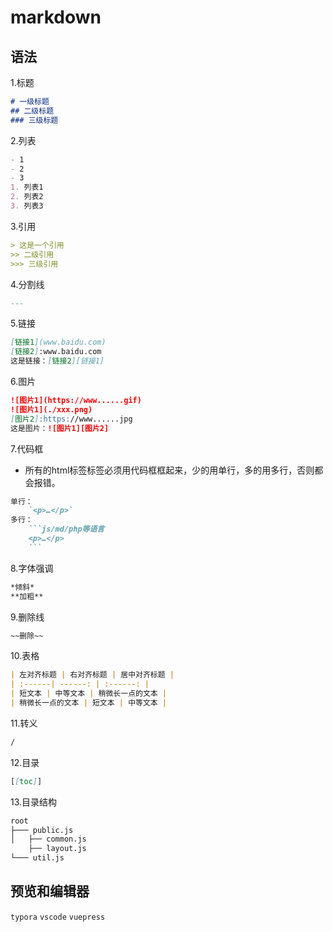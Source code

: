 # markdown

## 语法

 1.标题
```md
# 一级标题
## 二级标题
### 三级标题
```
2.列表
```md
- 1
- 2
- 3
1. 列表1
2. 列表2
3. 列表3
```
3.引用
```md
> 这是一个引用
>> 二级引用
>>> 三级引用
```
4.分割线
```md
---
```
5.链接
```md
[链接1](www.baidu.com)
[链接2]:www.baidu.com
这是链接：[链接2][链接1]
```
6.图片
```md
![图片1](https://www......gif)
![图片1](./xxx.png)
[图片2]:https://www......jpg
这是图片：![图片1][图片2]
```
7.代码框
- 所有的html标签标签必须用代码框框起来，少的用单行，多的用多行，否则都会报错。
```md
单行：
	`<p>…</p>`
多行：
	```js/md/php等语言
	<p>…</p>
	```
```
8.字体强调
```md
*倾斜*
**加粗**
```

9.删除线
```md
~~删除~~
```
10.表格
```md
| 左对齐标题 | 右对齐标题 | 居中对齐标题 |
| :------| ------: | :------: |
| 短文本 | 中等文本 | 稍微长一点的文本 |
| 稍微长一点的文本 | 短文本 | 中等文本 |
```
11.转义
```md
/
```
12.目录
```md
[[toc]]
```

13.目录结构
```md
root
├─── public.js
│   ├── common.js
	├── layout.js
└─── util.js
```

## 预览和编辑器

`typora`
`vscode`
`vuepress`
